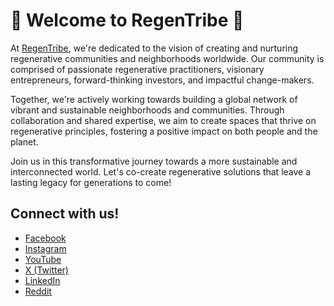 # 🌱 Welcome to RegenTribe 🌱

At [RegenTribe](https://regentribe.org), we're dedicated to the vision of creating and nurturing regenerative communities and neighborhoods worldwide. Our community is comprised of passionate regenerative practitioners, visionary entrepreneurs, forward-thinking investors, and impactful change-makers.

Together, we're actively working towards building a global network of vibrant and sustainable neighborhoods and communities. Through collaboration and shared expertise, we aim to create spaces that thrive on regenerative principles, fostering a positive impact on both people and the planet.

Join us in this transformative journey towards a more sustainable and interconnected world. Let's co-create regenerative solutions that leave a lasting legacy for generations to come!

## Connect with us!

- [Facebook](https://www.facebook.com/regen.tribe)
- [Instagram](https://www.instagram.com/regen.tribe)
- [YouTube](https://www.youtube.com/@regentribe)
- [X (Twitter)](https://twitter.com/regentribe)
- [LinkedIn](https://www.linkedin.com/company/regentribe)
- [Reddit](https://www.reddit.com/r/RegenerativeCommunity/)
<!--

**Here are some ideas to get you started:**

🙋‍♀️ A short introduction - what is your organization all about?
🌈 Contribution guidelines - how can the community get involved?
👩‍💻 Useful resources - where can the community find your docs? Is there anything else the community should know?
🍿 Fun facts - what does your team eat for breakfast?
🧙 Remember, you can do mighty things with the power of [Markdown](https://docs.github.com/github/writing-on-github/getting-started-with-writing-and-formatting-on-github/basic-writing-and-formatting-syntax)
-->
